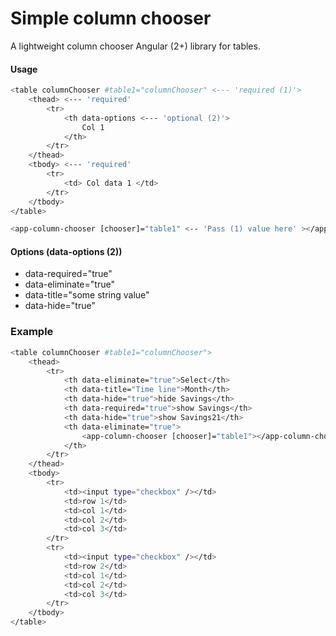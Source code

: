 # Simple column chooser

A lightweight column chooser Angular (2+) library for tables.

#### Usage
```sh
<table columnChooser #table1="columnChooser" <--- 'required (1)'> 
    <thead> <--- 'required'
        <tr>
            <th data-options <--- 'optional (2)'>
                Col 1
            </th>
        </tr>
    </thead>
    <tbody> <--- 'required'
        <tr>
            <td> Col data 1 </td>
        </tr>
    </tbody>
</table>

<app-column-chooser [chooser]="table1" <-- 'Pass (1) value here' ></app-column-chooser>
```

#### Options (data-options (2))
  - data-required="true"
  - data-eliminate="true"
  - data-title="some string value"
  - data-hide="true"

### Example

```sh
<table columnChooser #table1="columnChooser">
    <thead>
        <tr>
            <th data-eliminate="true">Select</th>
            <th data-title="Time line">Month</th>
            <th data-hide="true">hide Savings</th>
            <th data-required="true">show Savings</th>
            <th data-hide="true">show Savings21</th>
            <th data-eliminate="true">
                <app-column-chooser [chooser]="table1"></app-column-chooser>
            </th>
        </tr>
    </thead>
    <tbody>
        <tr>
            <td><input type="checkbox" /></td>
            <td>row 1</td>
            <td>col 1</td>
            <td>col 2</td>
            <td>col 3</td>
        </tr>
        <tr>
            <td><input type="checkbox" /></td>
            <td>row 2</td>
            <td>col 1</td>
            <td>col 2</td>
            <td>col 3</td>
        </tr>
    </tbody>
</table>
```